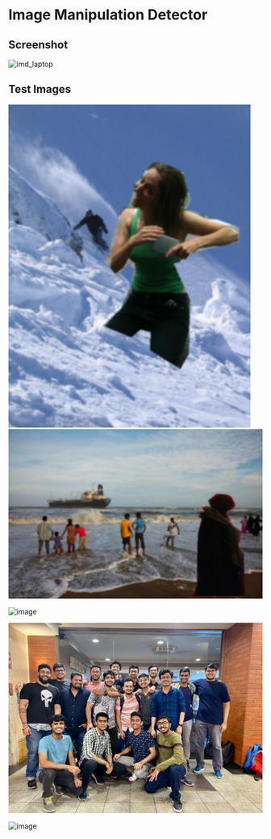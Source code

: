 # Image Manipulation Detector

## Screenshot
![imd_laptop](https://user-images.githubusercontent.com/62555809/192792309-90b75bba-d337-4c13-9ce6-8b5280b88757.png)


## Test Images

![](test-images/1.png) <br>
![](test-images/2.png) <br>
<!-- ![](test-images/3.png) <br>  -->
![image](https://user-images.githubusercontent.com/62555809/205568497-8c7aefd9-976f-4776-bec4-3b085ed768af.png)

![](test-images/4.png) <br>
<!-- ![](img/5.jpg) <br> -->
<!-- ![image](https://user-images.githubusercontent.com/62555809/161442450-9336b3ea-c88e-439f-8dfc-7efc29d39da5.png) -->
<!-- ![image](https://user-images.githubusercontent.com/62555809/161442543-eb38efea-6277-4aca-a8f2-a79506b64faf.png) -->
<!-- ![image](https://user-images.githubusercontent.com/62555809/161442615-1efa537c-8998-4a08-97bb-d28b7427a8b0.png) -->
<!-- ![image](https://user-images.githubusercontent.com/62555809/161442927-03c30b18-7cf4-4e52-8268-eb3c9cafea70.png) -->
<!-- ![image](https://user-images.githubusercontent.com/62555809/161480855-fbd80e5d-e195-43ec-8131-c289326d7c6f.png) -->



<!-- ![image](https://user-images.githubusercontent.com/62555809/161480795-3b4d06ac-a3bb-4fa2-bce9-44a60bd22ce2.png) -->
![image](https://user-images.githubusercontent.com/62555809/161481139-b60088a4-7152-4cee-9ec8-d62ca6713e30.png)
